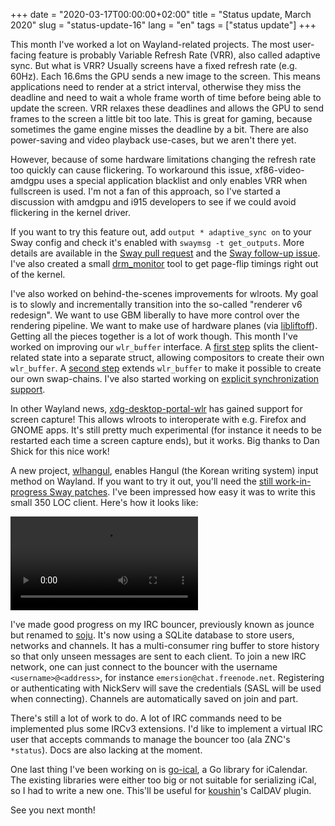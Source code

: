 +++
date = "2020-03-17T00:00:00+02:00"
title = "Status update, March 2020"
slug = "status-update-16"
lang = "en"
tags = ["status update"]
+++

This month I've worked a lot on Wayland-related projects. The most user-facing
feature is probably Variable Refresh Rate (VRR), also called adaptive sync.
But what is VRR? Usually screens have a fixed refresh rate (e.g. 60Hz). Each
16.6ms the GPU sends a new image to the screen. This means applications need to
render at a strict interval, otherwise they miss the deadline and need to wait
a whole frame worth of time before being able to update the screen. VRR relaxes
these deadlines and allows the GPU to send frames to the screen a little bit
too late. This is great for gaming, because sometimes the game engine misses the
deadline by a bit. There are also power-saving and video playback use-cases, but
we aren't there yet.

However, because of some hardware limitations changing the refresh rate too
quickly can cause flickering. To workaround this issue, xf86-video-amdgpu uses
a special application blacklist and only enables VRR when fullscreen is used.
I'm not a fan of this approach, so I've started a discussion with amdgpu and
i915 developers to see if we could avoid flickering in the kernel driver.

If you want to try this feature out, add `output * adaptive_sync on` to your
Sway config and check it's enabled with `swaymsg -t get_outputs`. More details
are available in the [Sway pull request][sway adaptive_sync] and the [Sway
follow-up issue][sway automatic vrr]. I've also created a small [drm_monitor]
tool to get page-flip timings right out of the kernel.

I've also worked on behind-the-scenes improvements for wlroots. My goal is to
slowly and incrementally transition into the so-called "renderer v6 redesign".
We want to use GBM liberally to have more control over the rendering pipeline.
We want to make use of hardware planes (via [libliftoff]). Getting all the
pieces together is a lot of work though. This month I've worked on improving
our `wlr_buffer` interface. A [first step][wlroots wlr_client_buffer] splits
the client-related state into a separate struct, allowing compositors to
create their own `wlr_buffer`. A [second step][wlroots buffer-next] extends
`wlr_buffer` to make it possible to create our own swap-chains. I've also
started working on [explicit synchronization support][wlroots explicit sync].

In other Wayland news, [xdg-desktop-portal-wlr] has gained support for screen
capture! This allows wlroots to interoperate with e.g. Firefox and GNOME apps.
It's still pretty much experimental (for instance it needs to be restarted each
time a screen capture ends), but it works. Big thanks to Dan Shick for this
nice work!

A new project, [wlhangul], enables Hangul (the Korean writing system) input
method on Wayland. If you want to try it out, you'll need the [still
work-in-progress Sway patches][sway input-method]. I've been impressed how easy
it was to write this small 350 LOC client. Here's how it looks like:

<video src="https://assets.octodon.social/media_attachments/files/008/877/270/original/73c57c7312c63c75.mp4" controls></video>

I've made good progress on my IRC bouncer, previously known as jounce but
renamed to [soju]. It's now using a SQLite database to store users, networks
and channels. It has a multi-consumer ring buffer to store history so that only
unseen messages are sent to each client. To join a new IRC network, one can
just connect to the bouncer with the username `<username>@<address>`, for
instance `emersion@chat.freenode.net`. Registering or authenticating with
NickServ will save the credentials (SASL will be used when connecting).
Channels are automatically saved on join and part.

There's still a lot of work to do. A lot of IRC commands need to be
implemented plus some IRCv3 extensions. I'd like to implement a virtual IRC
user that accepts commands to manage the bouncer too (ala ZNC's `*status`).
Docs are also lacking at the moment.

One last thing I've been working on is [go-ical], a Go library for iCalendar.
The existing libraries were either too big or not suitable for serializing
iCal, so I had to write a new one. This'll be useful for [koushin]'s CalDAV
plugin.

See you next month!

[sway adaptive_sync]: https://github.com/swaywm/sway/pull/5063
[sway automatic vrr]: https://github.com/swaywm/sway/issues/5076
[drm_monitor]: https://github.com/emersion/drm_monitor
[libliftoff]: https://github.com/emersion/libliftoff
[wlroots wlr_client_buffer]: https://github.com/swaywm/wlroots/pull/2043
[wlroots buffer-next]: https://github.com/swaywm/wlroots/pull/2044
[wlroots explicit sync]: https://github.com/swaywm/wlroots/pull/2070
[xdg-desktop-portal-wlr]: https://github.com/emersion/xdg-desktop-portal-wlr
[wlhangul]: https://github.com/emersion/wlhangul
[sway input-method]: https://github.com/swaywm/sway/pull/4932
[soju]: https://git.sr.ht/~emersion/soju
[go-ical]: https://github.com/emersion/go-ical
[koushin]: https://git.sr.ht/~emersion/koushin
[xdg-shell popup repositioning]: https://gitlab.freedesktop.org/wayland/wayland-protocols/-/merge_requests/6/
